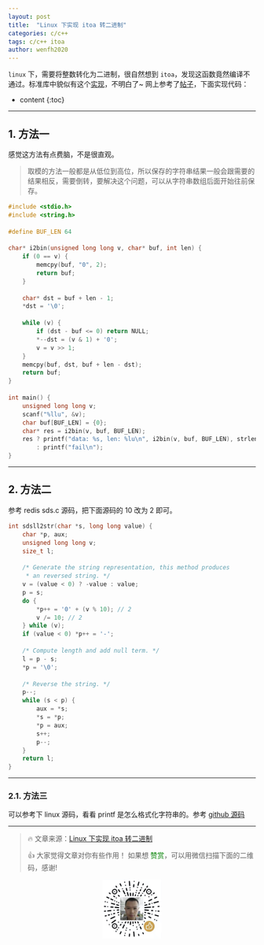 ```yaml
---
layout: post
title:  "Linux 下实现 itoa 转二进制"
categories: c/c++
tags: c/c++ itoa
author: wenfh2020
--- 
```


`linux` 下，需要将整数转化为二进制，很自然想到 `itoa`，发现这函数竟然编译不通过。标准库中貌似有这个[实现](http://www.cplusplus.com/reference/cstdlib/itoa/
)，不明白了~ 网上参考了[帖子](https://stackoverflow.com/questions/190229/where-is-the-itoa-function-in-linux)，下面实现代码：



* content
{:toc}

---

## 1. 方法一

感觉这方法有点费脑，不是很直观。

> 取模的方法一般都是从低位到高位，所以保存的字符串结果一般会跟需要的结果相反，需要倒转，要解决这个问题，可以从字符串数组后面开始往前保存。

```c
#include <stdio.h>
#include <string.h>

#define BUF_LEN 64

char* i2bin(unsigned long long v, char* buf, int len) {
    if (0 == v) {
        memcpy(buf, "0", 2);
        return buf;
    }

    char* dst = buf + len - 1;
    *dst = '\0';

    while (v) {
        if (dst - buf <= 0) return NULL;
        *--dst = (v & 1) + '0';
        v = v >> 1;
    }
    memcpy(buf, dst, buf + len - dst);
    return buf;
}

int main() {
    unsigned long long v;
    scanf("%llu", &v);
    char buf[BUF_LEN] = {0};
    char* res = i2bin(v, buf, BUF_LEN);
    res ? printf("data: %s, len: %lu\n", i2bin(v, buf, BUF_LEN), strlen(buf))
        : printf("fail\n");
}
```

---

## 2. 方法二

参考 redis sds.c 源码，把下面源码的 10 改为 2 即可。

```c
int sdsll2str(char *s, long long value) {
    char *p, aux;
    unsigned long long v;
    size_t l;

    /* Generate the string representation, this method produces
     * an reversed string. */
    v = (value < 0) ? -value : value;
    p = s;
    do {
        *p++ = '0' + (v % 10); // 2 
        v /= 10; // 2
    } while (v);
    if (value < 0) *p++ = '-';

    /* Compute length and add null term. */
    l = p - s;
    *p = '\0';

    /* Reverse the string. */
    p--;
    while (s < p) {
        aux = *s;
        *s = *p;
        *p = aux;
        s++;
        p--;
    }
    return l;
}
```

---

### 2.1. 方法三

可以参考下 linux 源码，看看 printf 是怎么格式化字符串的。参考 [github 源码](https://github.com/torvalds/linux/blob/master/arch/x86/boot/printf.c)

---

> 🔥 文章来源：[Linux 下实现 itoa 转二进制](https://wenfh2020.com/2020/01/14/linux-itoa/)
>
> 👍 大家觉得文章对你有些作用！ 如果想 <font color=green>赞赏</font>，可以用微信扫描下面的二维码，感谢!
<div align=center><img src="/images/2020-08-06-15-49-47.png" width="120"/></div>
